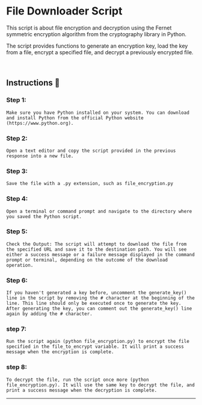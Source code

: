 # File Downloader Script


This script is about file encryption and decryption using the Fernet symmetric encryption algorithm from the cryptography library in Python.

The script provides functions to generate an encryption key, load the key from a file, encrypt a specified file, and decrypt a previously encrypted file.

<br>

## Instructions 📝

### Step 1:

	Make sure you have Python installed on your system. You can download and install Python from the official Python website (https://www.python.org).

### Step 2:

    Open a text editor and copy the script provided in the previous response into a new file.



### Step 3:

    Save the file with a .py extension, such as file_encryption.py


### Step 4:

	Open a terminal or command prompt and navigate to the directory where you saved the Python script.


### Step 5:  

    Check the Output: The script will attempt to download the file from the specified URL and save it to the destination path. You will see either a success message or a failure message displayed in the command prompt or terminal, depending on the outcome of the download operation.


### Step 6:      

    If you haven't generated a key before, uncomment the generate_key() line in the script by removing the # character at the beginning of the line. This line should only be executed once to generate the key. After generating the key, you can comment out the generate_key() line again by adding the # character.

### step 7:

    Run the script again (python file_encryption.py) to encrypt the file specified in the file_to_encrypt variable. It will print a success message when the encryption is complete.

### step 8:
    To decrypt the file, run the script once more (python file_encryption.py). It will use the same key to decrypt the file, and print a success message when the decryption is complete.    

<hr>

